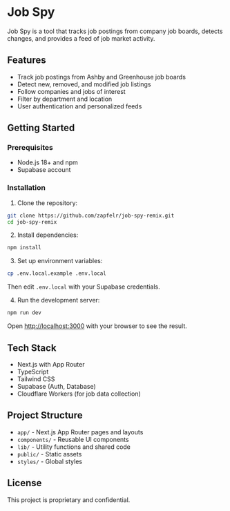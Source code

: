 # Job Spy

Job Spy is a tool that tracks job postings from company job boards, detects changes, and provides a feed of job market activity.

## Features

- Track job postings from Ashby and Greenhouse job boards
- Detect new, removed, and modified job listings
- Follow companies and jobs of interest
- Filter by department and location
- User authentication and personalized feeds

## Getting Started

### Prerequisites

- Node.js 18+ and npm
- Supabase account

### Installation

1. Clone the repository:
```bash
git clone https://github.com/zapfelr/job-spy-remix.git
cd job-spy-remix
```

2. Install dependencies:
```bash
npm install
```

3. Set up environment variables:
```bash
cp .env.local.example .env.local
```
Then edit `.env.local` with your Supabase credentials.

4. Run the development server:
```bash
npm run dev
```

Open [http://localhost:3000](http://localhost:3000) with your browser to see the result.

## Tech Stack

- Next.js with App Router
- TypeScript
- Tailwind CSS
- Supabase (Auth, Database)
- Cloudflare Workers (for job data collection)

## Project Structure

- `app/` - Next.js App Router pages and layouts
- `components/` - Reusable UI components
- `lib/` - Utility functions and shared code
- `public/` - Static assets
- `styles/` - Global styles

## License

This project is proprietary and confidential.

